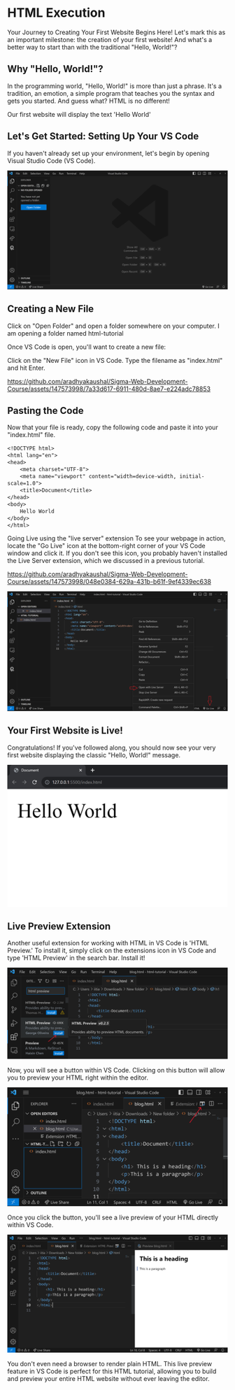 # HTML Execution
Your Journey to Creating Your First Website Begins Here!
Let's mark this as an important milestone: the creation of your first website! And what's a better way to start than with the traditional "Hello, World!"?

## Why "Hello, World!"?
In the programming world, "Hello, World!" is more than just a phrase. It's a tradition, an emotion, a simple program that teaches you the syntax and gets you started. And guess what? HTML is no different!

Our first website will display the text 'Hello World'

## Let's Get Started: Setting Up Your VS Code
If you haven't already set up your environment, let's begin by opening Visual Studio Code (VS Code).

![cwh tutorial image](vs-code-open.png)

## Creating a New File
Click on "Open Folder" and open a folder somewhere on your computer. I am opening a folder named html-tutorial

Once VS Code is open, you'll want to create a new file:

Click on the "New File" icon in VS Code.
Type the filename as "index.html" and hit Enter.

https://github.com/aradhyakaushal/Sigma-Web-Development-Course/assets/147573998/7a33d617-6911-480d-8ae7-e224adc78853

## Pasting the Code
Now that your file is ready, copy the following code and paste it into your "index.html" file.

```
<!DOCTYPE html>
<html lang="en">
<head>
    <meta charset="UTF-8">
    <meta name="viewport" content="width=device-width, initial-scale=1.0">
    <title>Document</title>
</head>
<body>
    Hello World
</body>
</html>
```

Going Live using the "live server" extension
To see your webpage in action, locate the "Go Live" icon at the bottom-right corner of your VS Code window and click it. If you don't see this icon, you probably haven't installed the Live Server extension, which we discussed in a previous tutorial.


https://github.com/aradhyakaushal/Sigma-Web-Development-Course/assets/147573998/048e0384-629a-431b-b61f-9ef4339ec638


![cwh tutorial image](vs-code-go-live.png)

## Your First Website is Live!
Congratulations! If you've followed along, you should now see your very first website displaying the classic "Hello, World!" message.

![cwh tutorial image](hello-world-html.png)

## Live Preview Extension
Another useful extension for working with HTML in VS Code is 'HTML Preview.' To install it, simply click on the extensions icon in VS Code and type 'HTML Preview' in the search bar. Install it!

![cwh tutorial image](preview-html-extension.png)

Now, you will see a button within VS Code. Clicking on this button will allow you to preview your HTML right within the editor.

![cwh tutorial image](preview-button-live-html-preview.png)

Once you click the button, you'll see a live preview of your HTML directly within VS Code.

![cwh tutorial image](live-preview-html-in-action.png)

You don't even need a browser to render plain HTML. This live preview feature in VS Code is perfect for this HTML tutorial, allowing you to build and preview your entire HTML website without ever leaving the editor.
